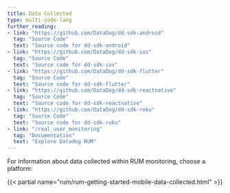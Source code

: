 ```yaml
---
title: Data Collected
type: multi-code-lang
further_reading:
- link: "https://github.com/DataDog/dd-sdk-android"
  tag: "Source Code"
  text: "Source code for dd-sdk-android"
- link: "https://github.com/DataDog/dd-sdk-ios"
  tag: "Source Code"
  text: "Source code for dd-sdk-ios"
- link: "https://github.com/DataDog/dd-sdk-flutter"
  tag: "Source Code"
  text: "Source code for dd-sdk-flutter"
- link: "https://github.com/DataDog/dd-sdk-reactnative"
  tag: "Source Code"
  text: "Source code for dd-sdk-reactnative"
- link: "https://github.com/DataDog/dd-sdk-roku"
  tag: "Source Code"
  text: "Source code for dd-sdk-roku"
- link: "/real_user_monitoring"
  tag: "Documentation"
  text: "Explore Datadog RUM"
---
```


For information about data collected within RUM monitoring, choose a platform:

{{< partial name="rum/rum-getting-started-mobile-data-collected.html" >}}